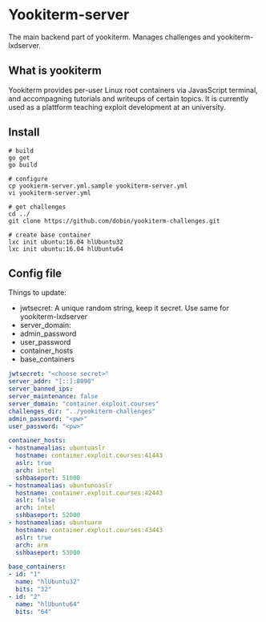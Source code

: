 # Yookiterm-server

The main backend part of yookiterm. Manages challenges and yookiterm-lxdserver.

## What is yookiterm

Yookiterm provides per-user Linux root containers via JavasScript
terminal, and accompagning tutorials and writeups of
certain topics. It is currently used as a plattform
teaching exploit development at an university.

## Install

```
# build
go get
go build

# configure
cp yookierm-server.yml.sample yookiterm-server.yml
vi yookiterm-server.yml

# get challenges
cd ../
git clone https://github.com/dobin/yookiterm-challenges.git

# create base container
lxc init ubuntu:16.04 hlUbuntu32
lxc init ubuntu:16.04 hlUbuntu64
```

## Config file

Things to update:
* jwtsecret: A unique random string, keep it secret. Use same for yookiterm-lxdserver
* server_domain:
* admin_password
* user_password
* container_hosts
* base_containers

```yml
jwtsecret: "<choose secret>"
server_addr: "[::]:8090"
server_banned_ips:
server_maintenance: false
server_domain: "container.exploit.courses"
challenges_dir: "../yookiterm-challenges"
admin_password: "<pw>"
user_password: "<pw>"

container_hosts:
- hostnamealias: ubuntuaslr
  hostname: container.exploit.courses:41443
  aslr: true
  arch: intel
  sshbaseport: 51000
- hostnamealias: ubuntunoaslr
  hostname: container.exploit.courses:42443
  aslr: false
  arch: intel
  sshbaseport: 52000
- hostnamealias: ubuntuarm
  hostname: container.exploit.courses:43443
  aslr: true
  arch: arm
  sshbaseport: 53000

base_containers:
- id: "1"
  name: "hlUbuntu32"
  bits: "32"
- id: "2"
  name: "hlUbuntu64"
  bits: "64"
```

